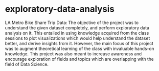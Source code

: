 # exploratory-data-analysis
LA Metro Bike Share Trip Data: 
The objective of the project was to understand the given dataset completely, and perform exploratory data analysis on it. This entailed in using knowledge acquired from the class sessions to plot visualizations which would help understand the dataset better, and derive insights
from it. However, the main focus of this project was to augment theoretical learning of the class with invaluable hands-on knowledge. This project was also meant to increase awareness and encourage exploration of fields and topics which are overlapping with the field of Data Science. 
